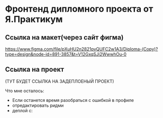 # Фронтенд дипломного проекта от Я.Практикум

## Ссылка на макет(через сайт фигма) 
https://www.figma.com/file/pXuHU2n2821pvQUFC2w1A3/Diploma-(Copy)?type=design&node-id=891-3857&t=V12GxqSJi2WwwhOu-0

## Ссылка на проект
(ТУТ БУДЕТ ССЫЛКА НА ЗАДЕПЛОЕНЫЙ ПРОЕКТ)

Что мне осталось:
* Если останется время разобраться с ошибкой в профиле
* отредактировать ридми
* деплой с: